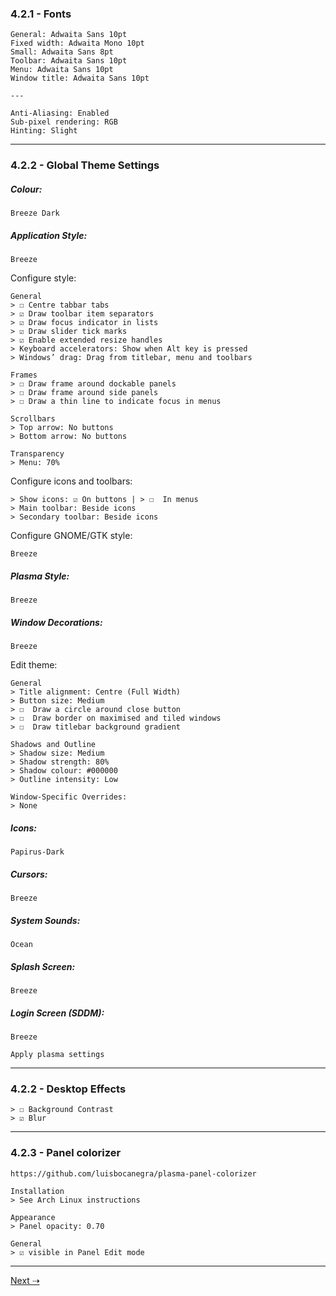 
### 4.2.1 - Fonts

```
General: Adwaita Sans 10pt
Fixed width: Adwaita Mono 10pt
Small: Adwaita Sans 8pt
Toolbar: Adwaita Sans 10pt
Menu: Adwaita Sans 10pt
Window title: Adwaita Sans 10pt

---

Anti-Aliasing: Enabled
Sub-pixel rendering: RGB
Hinting: Slight
```

---
### 4.2.2 - Global Theme Settings

##### Colour:

`Breeze Dark`

##### Application Style:

`Breeze`

Configure style:

```
General
> ☐ Centre tabbar tabs
> ☑ Draw toolbar item separators
> ☑ Draw focus indicator in lists
> ☑ Draw slider tick marks
> ☑ Enable extended resize handles
> Keyboard accelerators: Show when Alt key is pressed
> Windows’ drag: Drag from titlebar, menu and toolbars

Frames
> ☐ Draw frame around dockable panels
> ☐ Draw frame around side panels
> ☐ Draw a thin line to indicate focus in menus

Scrollbars
> Top arrow: No buttons
> Bottom arrow: No buttons

Transparency
> Menu: 70%
```

Configure icons and toolbars:

```
> Show icons: ☑ On buttons | > ☐  In menus
> Main toolbar: Beside icons
> Secondary toolbar: Beside icons
```

Configure GNOME/GTK style:

`Breeze`

##### Plasma Style:

`Breeze`

##### Window Decorations:

`Breeze`

Edit theme:

```
General
> Title alignment: Centre (Full Width)
> Button size: Medium
> ☐  Draw a circle around close button
> ☐  Draw border on maximised and tiled windows
> ☐  Draw titlebar background gradient

Shadows and Outline
> Shadow size: Medium
> Shadow strength: 80%
> Shadow colour: #000000
> Outline intensity: Low

Window-Specific Overrides:
> None
```
##### Icons:

`Papirus-Dark`

##### Cursors:

`Breeze`

##### System Sounds:

`Ocean`

##### Splash Screen:

`Breeze`

##### Login Screen (SDDM):

`Breeze`

`Apply plasma settings`

---
### 4.2.2 - Desktop Effects

```
> ☐ Background Contrast  
> ☑ Blur
```

---
### 4.2.3 - Panel colorizer

```
https://github.com/luisbocanegra/plasma-panel-colorizer 

Installation
> See Arch Linux instructions

Appearance
> Panel opacity: 0.70

General
> ☑ visible in Panel Edit mode
```

---

[Next ⇢](4.3%20-%20Shortcuts.md)
